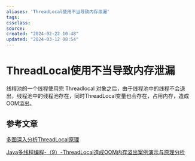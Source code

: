 ```yaml
---
aliases: 'ThreadLocal使用不当导致内存泄漏'
tags: 
cssclass:
source:
created: "2024-02-22 10:48"
updated: "2024-03-12 08:54"
---
```

# ThreadLocal使用不当导致内存泄漏

线程池的一个线程使用完 Threadlocal 对象之后，由于线程池中的线程不会退出，线程池中的线程池存在，同时ThreadLocal变量也会存在，占用内存，造成OOM溢出。

## 参考文章

[多图深入分析ThreadLocal原理](https://blog.csdn.net/xlgen157387/article/details/78297568)

[Java多线程编程-（9）-ThreadLocal造成OOM内存溢出案例演示与原理分析](https://blog.csdn.net/xlgen157387/article/details/78298840)

